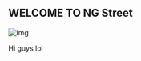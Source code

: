 ## WELCOME TO NG Street

![img](https://github.com/fractalcounty/NGStreet/blob/main/game/resources/textures/logo.png)

Hi guys lol

